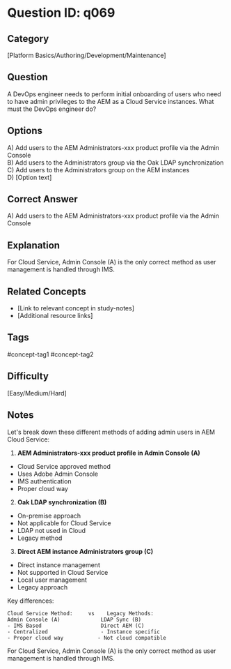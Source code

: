 # Question ID: q069

## Category
[Platform Basics/Authoring/Development/Maintenance]

## Question
A DevOps engineer needs to perform initial onboarding of users who need to have admin privileges to the AEM as a Cloud Service instances.
What must the DevOps engineer do?

## Options
A) Add users to the AEM Administrators-xxx product profile via the Admin Console <br /> 
B) Add users to the Administrators group via the Oak LDAP synchronization  <br /> 
C) Add users to the Administrators group on the AEM instances  <br /> 
D) [Option text]  <br /> 

## Correct Answer
A) Add users to the AEM Administrators-xxx product profile via the Admin Console 

## Explanation
For Cloud Service, Admin Console (A) is the only correct method as user management is handled through IMS.

## Related Concepts
- [Link to relevant concept in study-notes]
- [Additional resource links]

## Tags
#concept-tag1 #concept-tag2

## Difficulty
[Easy/Medium/Hard]

## Notes
Let's break down these different methods of adding admin users in AEM Cloud Service:

1. **AEM Administrators-xxx product profile in Admin Console (A)**
- Cloud Service approved method
- Uses Adobe Admin Console
- IMS authentication
- Proper cloud way

2. **Oak LDAP synchronization (B)**
- On-premise approach
- Not applicable for Cloud Service
- LDAP not used in Cloud
- Legacy method

3. **Direct AEM instance Administrators group (C)**
- Direct instance management
- Not supported in Cloud Service
- Local user management
- Legacy approach

Key differences:
```
Cloud Service Method:     vs    Legacy Methods:
Admin Console (A)             LDAP Sync (B)
- IMS Based                   Direct AEM (C)
- Centralized                 - Instance specific
- Proper cloud way           - Not cloud compatible
```

For Cloud Service, Admin Console (A) is the only correct method as user management is handled through IMS.